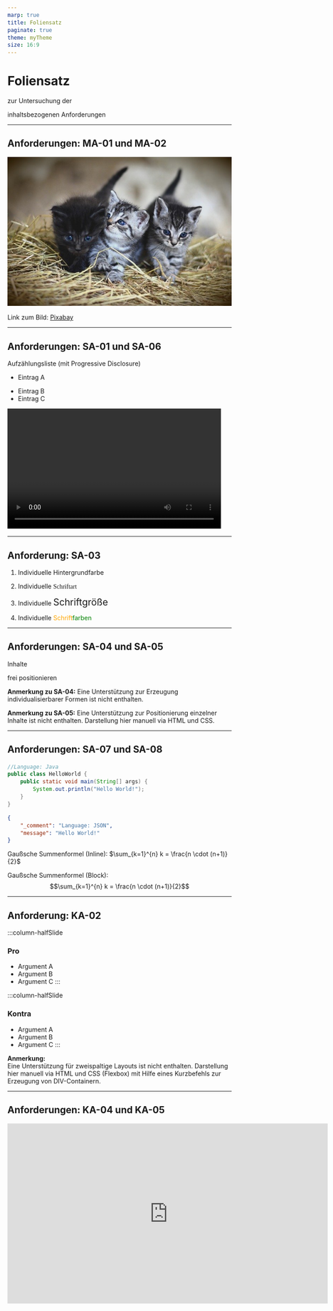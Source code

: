 ```yaml
---
marp: true
title: Foliensatz
paginate: true
theme: myTheme
size: 16:9
---
```

<!-- _class: centered -->

# Foliensatz

zur Untersuchung der

inhaltsbezogenen Anforderungen

---

## Anforderungen: MA-01 und MA-02

![Stockfoto von drei kleinen Katzen](./media/test.jpg)

Link zum Bild: [Pixabay](https://pixabay.com/de/photos/k%c3%a4tzchen-haustier-katzen-tiere-3535404/)

---

## Anforderungen: SA-01 und SA-06

Aufzählungsliste (mit Progressive Disclosure)

- Eintrag A
* Eintrag B
* Eintrag C

<div data-marpit-fragment>
<video width="480" height="270" controls>
    <source src="./media/test.mp4" type="video/mp4">
</video>
</div>

---
<!-- _backgroundColor: lightgoldenrodyellow -->

## Anforderung: SA-03

1. Individuelle Hintergrundfarbe

2. Individuelle <span style="font-family:cursive">Schriftart</span>

3. Individuelle <span style="font-size:1.5em">Schriftgröße</span>

4. Individuelle <span style="color:orange">Schrift</span><span style="color:green">farben</span>

---

## Anforderungen: SA-04 und SA-05

Inhalte

<span style="text-align:center">
frei
</span>

<span style="text-align:right">
positionieren
</span>

**Anmerkung zu SA-04:**
Eine Unterstützung zur Erzeugung individualisierbarer Formen ist nicht enthalten.

**Anmerkung zu SA-05:**
Eine Unterstützung zur Positionierung einzelner Inhalte ist nicht enthalten.
Darstellung hier manuell via HTML und CSS.

---

## Anforderungen: SA-07 und SA-08

```java
//Language: Java
public class HelloWorld {
    public static void main(String[] args) {
        System.out.println("Hello World!");
    }
}
```

```json
{
    "_comment": "Language: JSON",
    "message": "Hello World!"
}
```

Gaußsche Summenformel (Inline): $\sum_{k=1}^{n} k =  \frac{n \cdot (n+1)}{2}$

Gaußsche Summenformel (Block):  
$$\sum_{k=1}^{n} k =  \frac{n \cdot (n+1)}{2}$$

---

## Anforderung: KA-02

<div class="column-area">

:::column-halfSlide
### Pro
- Argument A
- Argument B
- Argument C
:::

:::column-halfSlide
### Kontra
- Argument A
- Argument B
- Argument C
:::

</div>

**Anmerkung:**  
Eine Unterstützung für zweispaltige Layouts ist nicht enthalten.
Darstellung hier manuell via HTML und CSS (Flexbox) mit Hilfe
eines Kurzbefehls zur Erzeugung von DIV-Containern.

---
<!-- Test - Speaker Note -->

## Anforderungen: KA-04 und KA-05

<iframe width="720" height="405" src="https://www.google.com/maps/embed?pb=!1m18!1m12!1m3!1d685.629101559153!2d8.640389531990941!3d49.8662713232218!2m3!1f0!2f0!3f0!3m2!1i1024!2i768!4f13.1!3m3!1m2!1s0x47bd7080d57fc1d3%3A0xb2e9d0bb32c2f55f!2sD%2014%2C%20Sch%C3%B6fferstra%C3%9Fe%208B%2C%2064295%20Darmstadt!5e1!3m2!1sde!2sde!4v1632909010665!5m2!1sde!2sde" frameborder="0" allow="encrypted-media"></iframe>
